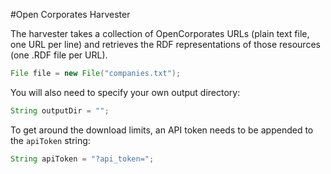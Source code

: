 #Open Corporates Harvester

The harvester takes a collection of OpenCorporates URLs (plain text file, one URL per line) and retrieves the RDF representations of those resources (one .RDF file per URL).

```java
File file = new File("companies.txt");
```

You will also need to specify your own output directory:

```java
String outputDir = "";
```

To get around the download limits, an API token needs to be appended to the <code>apiToken</code> string:
```java
String apiToken = "?api_token=";
```
